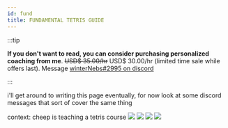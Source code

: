 ```yaml
---
id: fund
title: FUNDAMENTAL TETRIS GUIDE
---
```


:::tip

**If you don't want to read, you can consider purchasing personalized coaching from me**. ~~USD$ 35.00/hr~~ USD$ 30.00/hr (limited time sale while offers last). Message [winterNebs#2995 on discord](http://fourwi.de)

:::

i'll get around to writing this page eventually, for now look at some discord messages that sort of cover the same thing

context: cheep is teaching a tetris course
![](https://i.imgur.com/ctGIajc.png)
![](https://i.imgur.com/JPEHV2M.png)
![](https://i.imgur.com/tzgXEDn.png)
![](https://i.imgur.com/w7DMcsG.png)